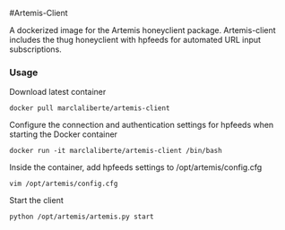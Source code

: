 #Artemis-Client

A dockerized image for the Artemis honeyclient package. Artemis-client
includes the thug honeyclient with hpfeeds for automated URL input
subscriptions.

### Usage

Download latest container

 ```
 docker pull marclaliberte/artemis-client
 ```

Configure the connection and authentication settings for hpfeeds when
starting the Docker container

 ```
 docker run -it marclaliberte/artemis-client /bin/bash

 ```

Inside the container, add hpfeeds settings to /opt/artemis/config.cfg
 ```
 vim /opt/artemis/config.cfg
 ```

Start the client
 ```
 python /opt/artemis/artemis.py start
 ```
